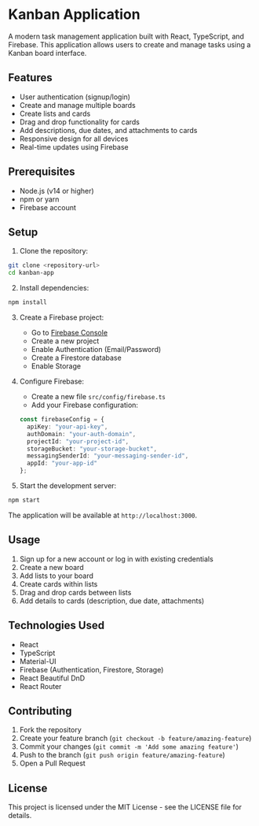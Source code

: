 # Kanban Application

A modern task management application built with React, TypeScript, and Firebase. This application allows users to create and manage tasks using a Kanban board interface.

## Features

- User authentication (signup/login)
- Create and manage multiple boards
- Create lists and cards
- Drag and drop functionality for cards
- Add descriptions, due dates, and attachments to cards
- Responsive design for all devices
- Real-time updates using Firebase

## Prerequisites

- Node.js (v14 or higher)
- npm or yarn
- Firebase account

## Setup

1. Clone the repository:
```bash
git clone <repository-url>
cd kanban-app
```

2. Install dependencies:
```bash
npm install
```

3. Create a Firebase project:
   - Go to [Firebase Console](https://console.firebase.google.com/)
   - Create a new project
   - Enable Authentication (Email/Password)
   - Create a Firestore database
   - Enable Storage

4. Configure Firebase:
   - Create a new file `src/config/firebase.ts`
   - Add your Firebase configuration:
   ```typescript
   const firebaseConfig = {
     apiKey: "your-api-key",
     authDomain: "your-auth-domain",
     projectId: "your-project-id",
     storageBucket: "your-storage-bucket",
     messagingSenderId: "your-messaging-sender-id",
     appId: "your-app-id"
   };
   ```

5. Start the development server:
```bash
npm start
```

The application will be available at `http://localhost:3000`.

## Usage

1. Sign up for a new account or log in with existing credentials
2. Create a new board
3. Add lists to your board
4. Create cards within lists
5. Drag and drop cards between lists
6. Add details to cards (description, due date, attachments)

## Technologies Used

- React
- TypeScript
- Material-UI
- Firebase (Authentication, Firestore, Storage)
- React Beautiful DnD
- React Router

## Contributing

1. Fork the repository
2. Create your feature branch (`git checkout -b feature/amazing-feature`)
3. Commit your changes (`git commit -m 'Add some amazing feature'`)
4. Push to the branch (`git push origin feature/amazing-feature`)
5. Open a Pull Request

## License

This project is licensed under the MIT License - see the LICENSE file for details. 